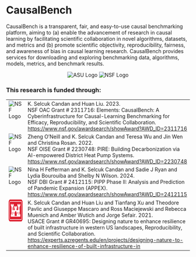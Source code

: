 # CausalBench
CausalBench is a transparent, fair, and easy-to-use causal benchmarking platform, aiming to (a) enable the advancement of research in causal learning by facilitating scientific collaboration in novel algorithms, datasets, and metrics and (b) promote scientific objectivity, reproducibility, fairness, and awareness of bias in causal learning research. CausalBench provides services for downloading and exploring benchmarking data, algorithms, models, metrics, and benchmark results.

<p align="center">
    <img src="https://causalbench.org/assets/images/asu_logo.png" alt="ASU Logo" height="60"/>
    <img src="https://causalbench.org/assets/images/nsf_logo.png" alt="NSF Logo" height="60"/>
</p>

### This research is funded through:

<table>
    <tr>
        <td valign="top"><img src="https://causalbench.org/assets/images/nsf_logo.png" alt="NSF Logo" height="60"/></td>
        <td>K. Selcuk Candan and Huan Liu. 2023. <br>
            NSF OAC Grant # 2311716: Elements: CausalBench: A Cyberinfrastructure for Causal-Learning Benchmarking for Efficacy, Reproducibility, and Scientific Collaboration. <br>
            <a href="https://www.nsf.gov/awardsearch/showAward?AWD_ID=2311716" target="_BLANK">https://www.nsf.gov/awardsearch/showAward?AWD_ID=2311716</a>
        </td>
    </tr>
    <tr>
        <td valign="top"><img src="https://causalbench.org/assets/images/nsf_logo.png" alt="NSF Logo" height="60"/></td>
        <td>
            Zheng O’Neill and K. Selcuk Candan and Teresa Wu and Jin Wen and Christina Rosan. 2022. <br>
            NSF OISE Grant # 2230748: PIRE: Building Decarbonization via AI-empowered District Heat Pump Systems. <br>
            <a href="https://www.nsf.gov/awardsearch/showAward?AWD_ID=2230748" target="_BLANK">https://www.nsf.gov/awardsearch/showAward?AWD_ID=2230748</a>
        </td>
    </tr>
    <tr>
        <td valign="top"><img src="https://causalbench.org/assets/images/nsf_logo.png" alt="NSF Logo" height="60"/></td>
        <td>
            Nina H Fefferman and K. Selcuk Candan and Sadie J Ryan and Lydia Bourouiba and Shelby N Wilson. 2024. <br>
            NSF DBI Grant # 2412115: PIPP Phase II: Analysis and Prediction of Pandemic Expansion (APPEX). <br>
            <a href="https://www.nsf.gov/awardsearch/showAward?AWD_ID=2412115" target="_BLANK">https://www.nsf.gov/awardsearch/showAward?AWD_ID=2412115</a>
        </td>
    </tr>
    <tr>
        <td valign="top"><img src="https://raw.githubusercontent.com/CausalBenchOrg/.github/refs/heads/main/profile/images/usace-logo.png" alt="USACE Logo" height="60"/></td>
        <td>
            K. Selcuk Candan and Huan Liu and Tianfang Xu and Theodore Pavlic and Giuseppe Mascaro and Ross Maciejewski and Rebecca Muenich and Amber Wutich and Jorge Sefair. 2021. <br>
            USACE Grant # GR40695: Designing nature to enhance resilience of built infrastructure in western US landscapes, Reproducibility, and Scientific Collaboration. <br>
            <a href="https://experts.azregents.edu/en/projects/designing-nature-to-enhance-resilience-of-built-infrastructure-in" target="_BLANK">https://experts.azregents.edu/en/projects/designing-nature-to-enhance-resilience-of-built-infrastructure-in</a>
        </td>
    </tr>
</table>
